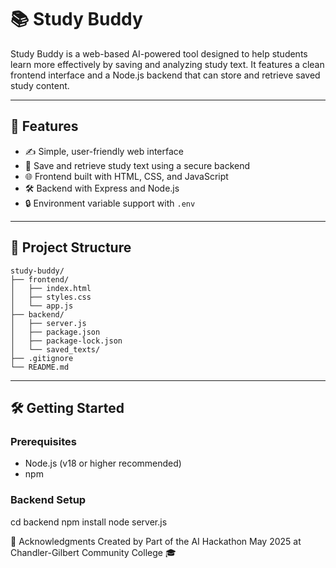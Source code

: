 # 📚 Study Buddy

Study Buddy is a web-based AI-powered tool designed to help students learn more effectively by saving and analyzing study text. It features a clean frontend interface and a Node.js backend that can store and retrieve saved study content.

---

## 🚀 Features

- ✍️ Simple, user-friendly web interface
- 💾 Save and retrieve study text using a secure backend
- 🌐 Frontend built with HTML, CSS, and JavaScript
- 🛠️ Backend with Express and Node.js
- 🔒 Environment variable support with `.env`

---

## 📁 Project Structure
```text
study-buddy/
├── frontend/
│   ├── index.html
│   ├── styles.css
│   └── app.js
├── backend/
│   ├── server.js
│   ├── package.json
│   ├── package-lock.json
│   └── saved_texts/
├── .gitignore
└── README.md
```


---

## 🛠️ Getting Started

### Prerequisites

- Node.js (v18 or higher recommended)
- npm

### Backend Setup

cd backend
npm install
node server.js




🙌 Acknowledgments
Created by 
Part of the AI Hackathon May 2025 at Chandler-Gilbert Community College 🎓
